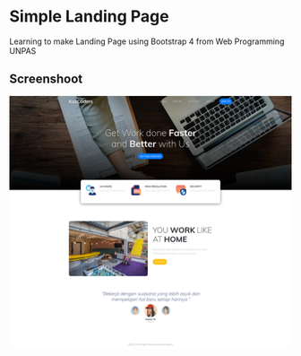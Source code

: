 # Simple Landing Page
Learning to make Landing Page using Bootstrap 4 from Web Programming UNPAS
## Screenshoot
![alt text](img/screenshoot.png)